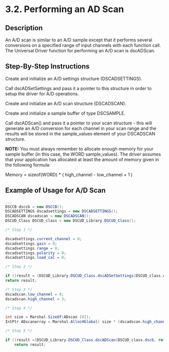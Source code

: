 # 3.2.	Performing an AD Scan

## **Description**

An A/D scan is similar to an A/D sample except that it performs several conversions on a specified range of input channels with each function call. The Universal Driver function for performing an A/D scan is dscADScan.

## **Step-By-Step Instructions**

Create and initialize an A/D settings structure \(DSCADSETTINGS\).

Call dscADSetSettings and pass it a pointer to this structure in order to setup the driver for A/D operations.

Create and initialize an A/D scan structure \(DSCADSCAN\).

Create and initialize a sample buffer of type DSCSAMPLE.

Call dscADScan\(\) and pass it a pointer to your scan structure - this will generate an A/D conversion for each channel in your scan range and the results will be stored in the sample\_values element of your DSCADSCAN structure.

**NOTE:** You must always remember to allocate enough memory for your sample buffer \(in this case, the WORD sample\_values\). The driver assumes that your application has allocated at least the amount of memory given in the following formula:

Memory = sizeof\(WORD\) \* \( high\_channel - low\_channel + 1 \)

## **Example of Usage for A/D Scan**

```csharp
...
DSCCB dsccb = new DSCCB();
DSCADSETTINGS dscadsettings = new DSCADSETTINGS(); 
DSCADSCAN dscadscan = new DSCADSCAN();
DSCUD_Class DSCUD_class = new DSCUD_Library.DSCUD_Class();

/* Step 1 */

dscadsettings.current_channel = 0;
dscadsettings.gain = 0;
dscadsettings.range = 0;
dscadsettings.polarity = 0;
dscadsettings.load_cal = 0;

/* Step 2 */

if ((result = (DSCUD_Library.DSCUD_Class.dscADSetSettings(DSCUD_class.dscb, ref dscadsettings) ) != DSCUD_class.DE_NONE)
return result;

/* Step 3 */
dscadscan.low_channel = 0;
dscadscan.high_channel = 3;

/* Step 4 */

int size = Marshal.SizeOf(ADscan [0]);
IntPtr ADscanarray = Marshal.AllocHGlobal( size * (dscadscan.high_channel - dscadscan.low_channel + 1) );

/* Step 5 */

if ((result =(DSCUD_Library.DSCUD_Class.dscADScan(DSCUD_class.dscb, ref dscadscan, scanarray)) != DSCUD_class.DE_NONE )
	return result;

```

